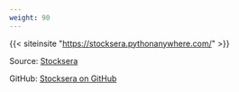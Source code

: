 ```yaml
---
weight: 90
---
```


{{< siteinsite "https://stocksera.pythonanywhere.com/" >}}

Source: [Stocksera](https://stocksera.pythonanywhere.com/)

GitHub: [Stocksera on GitHub](https://github.com/spartan737/Stocksera)

